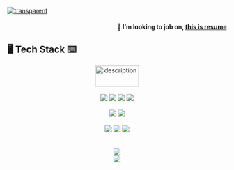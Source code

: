 [![transparent](https://capsule-render.vercel.app/api?type=transparent&fontColor=703ee5&text=Welcome&height=150&fontSize=60&desc=Jaeminst's%20GitHub%20Profile%20&descAlignY=75&descAlign=60)](#)

<div align="right">
  <h4>
    🌱 I’m looking to job on, <a title="" href="https://jaeminst.github.io" target="_blank">this is resume</a>
  </h4>
</div>

## 🖥 Tech Stack️ ⌨  

<div align="center">
<!--   <h3>
    Langauges
  </h3> -->
  
  <img src="https://skillicons.dev/icons?i=js" alt="description" width="100" height="48" />
  
  </br>
  </br>
  
<!--   <h3>
    Tools
  </h3> -->
  
  <img src="https://img.shields.io/badge/Amazon AWS-232F3E?style=flat-square&logo=Amazon%20AWS&logoColor=white"/>
  <img src="https://img.shields.io/badge/Terraform-7B42BC?style=flat-square&logo=Terraform&logoColor=white"/>
  <img src="https://img.shields.io/badge/Docker-2496ED?style=flat-square&logo=Docker&logoColor=white"/>
  <img src="https://img.shields.io/badge/Node.js-43853D?style=flat-square&logo=Node.js&logoColor=white"/>

  </br>
  </br>
  
  <img src="https://img.shields.io/badge/MySQL-005C84?style=flat-square&logo=mysql&logoColor=white"/>
  <img src="https://img.shields.io/badge/MongoDB-4EA94B?style=flat-square&logo=mongodb&logoColor=white"/>
  
  </br>
  </br>
  
  <img src="https://img.shields.io/badge/Linux-FCC624?style=flat-square&logo=linux&logoColor=black"/>
  <img src="https://img.shields.io/badge/Shell_Script-121011?style=flat-square&logo=gnu-bash&logoColor=white"/>
  <img src="https://img.shields.io/badge/ahk-334455?style=flat-square&logo=autohotkey&logoColor=white"/>
  
  </br>
  </br>
  </br>
  
  <img src="https://github-readme-stats.vercel.app/api?username=Jaeminst&show_icons=true&theme=highcontrast"/>
  
  </br>
  
  <img src="https://hits.seeyoufarm.com/api/count/incr/badge.svg?url=https%3A%2F%2Fgithub.com%2FJaeminst&count_bg=%2379C83D&title_bg=%23555555&icon=&icon_color=%23E7E7E7&title=Visits&edge_flat=false"/>

</div>

